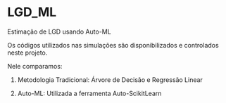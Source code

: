 # LGD_ML
Estimação de LGD usando Auto-ML

Os códigos utilizados nas simulações são disponibilizados e controlados neste projeto.

Nele comparamos:

1) Metodologia Tradicional: Árvore de Decisão e Regressão Linear

2) Auto-ML: Utilizada a ferramenta Auto-ScikitLearn
